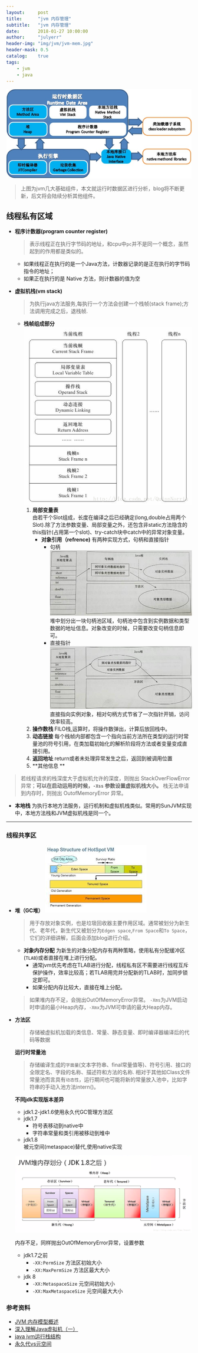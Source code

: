 ```yaml
---
layout:     post
title:      "jvm 内存管理"
subtitle:   "jvm 内存管理"
date:       2018-01-27 10:00:00
author:     "julyerr"
header-img: "img/jvm/jvm-mem.jpg"
header-mask: 0.5
catalog: 	true
tags:
    - jvm
    - java
---
```


![图片来源[1]](/img/jvm/jvm-mem-zone.png)
>上图为jvm几大基础组件，本文就运行时数据区进行分析，blog将不断更新，后文将会陆续分析其他组件。

## 线程私有区域
- **程序计数器(program counter register)**
	>表示线程正在执行字节码的地址，和cpu中`pc`并不是同一个概念，虽然起到的作用都是类似的。

    - 如果线程正在执行的是一个Java方法，计数器记录的是正在执行的字节码指令的地址；
    - 如果正在执行的是 Native 方法，则计数器的值为空

- **虚拟机栈(vm stack)**
	>为执行java方法服务,每执行一个方法会创建一个栈帧(stack frame);方法调用完成之后，退栈帧.

    + **栈帧组成部分**
![stack frame](/img/jvm/jvm-mem-stackFrame.png)
		1. **局部变量表**<br>
			由若干个Slot组成，长度在编译之后已经确定(long,double占用两个Slot).除了方法参数变量、局部变量之外，还包含非static方法隐含的this指针(占用第一个slot)、try-catch块中catch中的异常对象变量。
		    + **对象引用（refrence)**
					有两种实现方式，句柄和直接指针
			    + 句柄
![](/img/jvm/jvm-mem-refrence-jubing.jpeg)
				堆中划分出一块句柄池区域，句柄池中包含到实例数据和类型数据的地址信息。对象改变的时候，只需要改变句柄信息即可。
				+ 直接指针
![](/img/jvm/jvm-mem-refrence-pointer.jpeg)					
				直接指向实例对象，相对句柄方式节省了一次指针开销，访问效率较高。
		2. **操作数栈**
			FILO栈,运算时，将操作数弹出，计算后放回栈中。
		3. **动态链接**
			每个栈帧内部都包含一个指向当前方法所在类型的运行时常量池的符号引用，在类加载初始化的解析阶段将方法或者变量变成直接引用。
		4. **返回地址**
			return或者未处理异常发生之后，返回到被调用位置
		5. **其他信息	**
	
>若线程请求的栈深度大于虚拟机允许的深度，则抛出 StackOverFlowError 异常；**可以在启动运用的时候，`-Xss` 参数设置虚拟机栈大小。**
	栈无法申请到内存时，则抛出 OutofMemoryError 异常。

- **本地栈**
	为执行本地方法服务，运行机制和虚拟机栈类似。常用的SunJVM实现中，本地方法栈和JVM虚拟机栈是同一个。

---

### 线程共享区
- **堆（GC堆）**
![heap](/img/jvm/jvm-mem-heap-old.jpeg)

    >用于存放对象实例，也是垃圾回收器主要作用区域。通常被划分为新生代、老年代，新生代又被划分为`Edgen space`,`From Space`和`To Space`，它们的详细讲解，后面会添加blog进行介绍。

    + **对象内存分配**
    为新生的对象分配内存有两种策略，使用私有分配缓冲区(`TLAB`)或者直接在堆上进行分配。
        - 通常jvm优先考虑在TLAB进行分配，线程私有区不需要进行线程互斥保护操作，效率比较高；若TLAB用完并分配新的TLAB时，加同步锁定即可。
		- 如果分配内存比较大，直接在堆上分配。

	>如果堆内存不足，会抛出OutOfMemoryError异常。
	`-Xms`为JVM启动时申请的最小Heap内存，`-Xmx`为JVM可申请的最大Heap内存。		
- **方法区**
	>存储被虚拟机加载的类信息、常量、静态变量、即时编译器编译后的代码等数据
	
    **运行时常量池**
  	>存储编译生成的`字面量`(文本字符串、final常量值等)、符号引用、接口的全限定名、字段的名称、描述符和方法的名称.
	相对于其他如Class文件常量池而言具有`动态性`，运行期间也可能将新的常量放入池中，比如字符串的手动入池方法intern()。
	

    **不同jdk实现版本差异**
	- jdk1.2-jdk1.6使用永久代GC管理方法区
	- jdk1.7
		- 符号表移动到native中
		- 字符串常量和类引用被移动到堆中
	- jdk1.8	
		被元空间(metaspace)替代,使用native实现
	
    ![](/img/jvm/jvm-mem-method-new.png)
    
    内存不足，同样抛出OutOfMemoryError异常，设置参数
    - jdk1.7之前
		- `-XX:PermSize` 方法区初始大小
		- `-XX:MaxPermSize` 方法区最大大小
    - jdk 8
		- `-XX:MetaspaceSize` 元空间初始大小
		- `-XX:MaxMetaspaceSize` 元空间最大大小	

		

### 参考资料
[1]:http://sparkyuan.me/2016/04/22/JVM%E8%BF%90%E8%A1%8C%E6%97%B6%E6%95%B0%E6%8D%AE%E5%8C%BA%E5%9F%9F/

- [JVM 内存模型概述](http://blog.csdn.net/justloveyou_/article/details/71189093)
- [深入理解Java虚拟机（一）](https://www.jianshu.com/p/62f9db4d1df3)
- [java jvm运行栈结构](http://blog.csdn.net/quinnnorris/article/details/76467948)
- [永久代vs元空间](https://www.jianshu.com/p/9f1c5051b44d)